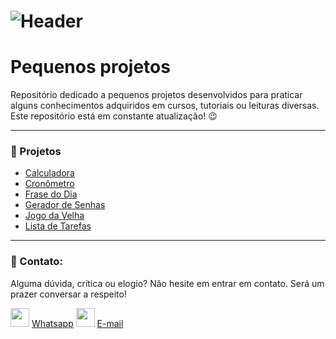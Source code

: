 # ![Header]( https://thalesnunes.com.br/github/header.png )

# Pequenos projetos 

Repositório dedicado a pequenos projetos desenvolvidos para praticar alguns conhecimentos adquiridos em cursos, tutoriais ou leituras diversas.
Este repositório está em constante atualização!  :wink:

------

### :rocket: Projetos

- [Calculadora]( https://github.com/thalesonunes/pequenos-projetos/tree/main/calculadora/ )
- [Cronômetro]( https://github.com/thalesonunes/pequenos-projetos/tree/main/cronometro/ )
- [Frase do Dia]( https://github.com/thalesonunes/pequenos-projetos/tree/main/frase-do-dia/ )
- [Gerador de Senhas]( https://github.com/thalesonunes/pequenos-projetos/tree/main/gerador-de-senhas/ )
- [Jogo da Velha]( https://github.com/thalesonunes/pequenos-projetos/tree/main/jogo-da-velha/ )
- [Lista de Tarefas]( https://github.com/thalesonunes/pequenos-projetos/tree/main/lista-de-tarefas/ )

------

###  :rocket: Contato:

Alguma dúvida, crítica ou elogio? Não hesite em entrar em contato. Será um prazer conversar a respeito!

<img src="https://thalesnunes.com.br/github/whatsapp.svg" width="30"> [Whatsapp](https://api.whatsapp.com/send?phone=5535997438652)   <img src="https://thalesnunes.com.br/github/email.svg" width="30"> [E-mail](mailto:thales.o.nunes@gmail.com)
